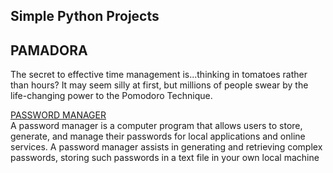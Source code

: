 ## Simple Python Projects


## PAMADORA

The secret to effective time management is...thinking in tomatoes rather than hours? It may seem silly at first, but millions of people swear by the life-changing power to the Pomodoro Technique.


<a href="/PASSWORD_MANAGER">PASSWORD MANAGER</a></br>
A password manager is a computer program that allows users to store, generate, and manage their passwords for local applications and online services. A password manager assists in generating and retrieving complex passwords, storing such passwords in a text file in your own local machine
